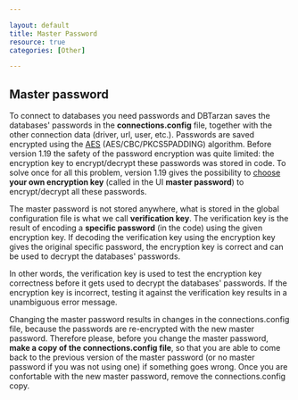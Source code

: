 ```yaml
---

layout: default
title: Master Password
resource: true
categories: [Other]

---
```


## Master password

To connect to databases you need passwords and DBTarzan saves the databases' passwords in the **connections.config** file, together with the other connection data (driver, url, user, etc.).
Passwords are saved encrypted using the [AES](https://en.wikipedia.org/wiki/Advanced_Encryption_Standard) (AES/CBC/PKCS5PADDING) algorithm.
Before version 1.19 the safety of the password encryption was quite limited: the encryption key to encrypt/decrypt these passwords was stored in code.
To solve once for all this problem, version 1.19 gives the possibility to [choose](Global-settings) **your own encryption key** (called in the UI **master password**) to encrypt/decrypt all these passwords.

The master password is not stored anywhere, what is stored in the global configuration file is what we call **verification key**.
The verification key is the result of encoding a **specific password** (in the code) using the given encryption key. If decoding the verification key using the encryption key gives the original specific password, the encryption key is correct and can be used to decrypt the databases' passwords.

In other words, the verification key is used to test the encryption key correctness before it gets used to decrypt the databases' passwords. If the encryption key is incorrect, testing it against the verification key results in a unambiguous error message. 

Changing the master password results in changes in the connections.config file, because the passwords are re-encrypted with the new master password.
Therefore please, before you change the master password, **make a copy of the connections.config file**, so that you are able to come back to the previous version of the master password (or no master password if you was not using one) if something goes wrong.
Once you are confortable with the new master password, remove the connections.config copy.